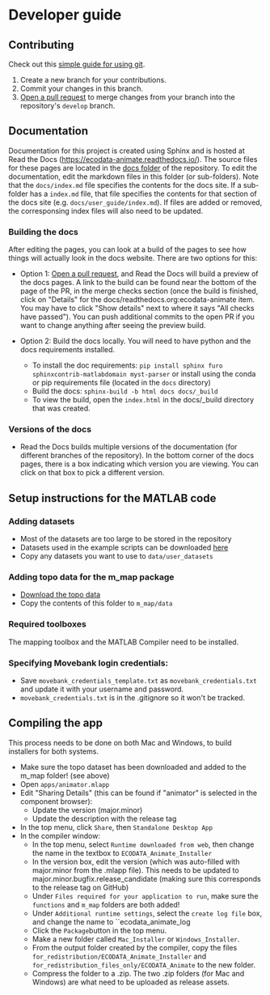 # Developer guide

## Contributing
Check out this [simple guide for using git](https://rogerdudler.github.io/git-guide/).

1. Create a new branch for your contributions.
2. Commit your changes in this branch.
3. [Open a pull request](https://github.com/jemissik/movebank_vis/pulls) to merge changes from your branch into the
repository's ``develop`` branch.


## Documentation

Documentation for this project is created using Sphinx and is hosted at Read the Docs (https://ecodata-animate.readthedocs.io/). The source files
for these pages are located in the [docs folder](https://github.com/jemissik/movebank_vis/tree/develop/docs) of the repository. To edit the documentation, edit the markdown files in this folder (or sub-folders). Note that the ``docs/index.md`` file specifies the contents for the docs site. If a sub-folder has a ``index.md`` file, that file specifies the contents for that section of the docs site (e.g. ``docs/user_guide/index.md``). If files are added or removed, the corresponsing index files will also need to be updated.

### Building the docs
After editing the pages, you can look at a build of the pages to see how things will actually look in the docs website. There are two options for this:
- Option 1: [Open a pull request](https://github.com/jemissik/movebank_vis/pulls), and Read the Docs will build a preview of the docs pages. A link to the build can be found near the bottom of the page of the PR, in the merge checks section (once the build is finished, click on "Details" for the docs/readthedocs.org:ecodata-animate item.
You may have to click "Show details" next to where it says "All checks have passed"). You can push additional commits to the open PR if you want to change anything after seeing the preview build.
- Option 2: Build the docs locally. You will need to have python and the docs requirements installed.

    - To install the doc requirements: ``pip install sphinx furo sphinxcontrib-matlabdomain myst-parser`` or install
    using the conda or pip requirements file (located in the ``docs`` directory)
    - Build the docs: ``sphinx-build -b html docs docs/_build``
    - To view the build, open the ``index.html`` in the docs/_build directory that was created.

### Versions of the docs
- Read the Docs builds multiple versions of the documentation (for different branches of the repository). In the bottom corner of the docs pages, there is a box indicating which version you are viewing. You can click on that box to pick a different version.



## Setup instructions for the MATLAB code

### Adding datasets
- Most of the datasets are too large to be stored in the repository
- Datasets used in the example scripts can be downloaded [here](https://drive.google.com/drive/folders/1pyK4E-z8XUjRlYKYFX5L198YOlvOoUHA?usp=sharing)
- Copy any datasets you want to use to ``data/user_datasets``
### Adding topo data for the m_map package
- [Download the topo data](https://drive.google.com/drive/folders/1RmhHbSsm15i5xQVMWLaerv39fHja2fgr?usp=sharing)
- Copy the contents of this folder to ``m_map/data``

### Required toolboxes
The mapping toolbox and the MATLAB Compiler need to be installed. 
### Specifying Movebank login credentials:
- Save ``movebank_credentials_template.txt`` as ``movebank_credentials.txt`` and update it with your username and password.
- ``movebank_credentials.txt`` is in the .gitignore so it won't be tracked.

## Compiling the app

This process needs to be done on both Mac and Windows, to build installers for both systems.

- Make sure the topo dataset has been downloaded and added to the m_map folder! (see above)
- Open ``apps/animator.mlapp``
- Edit "Sharing Details" (this can be found if "animator" is selected in the component browser):
  - Update the version (major.minor)
  - Update the description with the release tag
- In the top menu, click ``Share``, then ``Standalone Desktop App``
- In the compiler window:
  - In the top menu, select ``Runtime downloaded from web``, then change the name in the textbox to ``ECODATA_Animate_Installer``
  - In the version box, edit the version (which was auto-filled with major.minor from the .mlapp file). This needs to be updated to major.minor.bugfix.release_candidate (making sure this corresponds to the release tag on GitHub)
  - Under ``Files required for your application to run``, make sure the ``functions`` and ``m_map`` folders are both added!
  - Under ``Additional runtime settings``, select the ``create log file`` box, and change the name to ``ecodata_animate_log
  - Click the ``Package``button in the top menu.
  - Make a new folder called ``Mac_Installer`` or ``Windows_Installer``.
  - From the output folder created by the compiler, copy the files ``for_redistribution/ECODATA_Animate_Installer`` and ``for_redistribution_files_only/ECODATA_Animate`` to the new folder.
  - Compress the folder to a .zip. The two .zip folders (for Mac and Windows) are what need to be uploaded as release assets.
